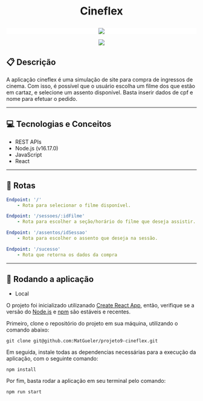 # <p align = "center"> Cineflex </p>

<p align="center" style="background-color: white">
   <img src="https://dfg.ai/itemimages/912936910-2-ingressos-para-cinema-RC7P.jpg"/>
</p>

<p align = "center">
   <img src="https://img.shields.io/badge/author-Mateus Gueler-4dae71?style=flat-square" />
</p>

## :clipboard: Descrição

A aplicação cineflex é uma simulação de site para compra de ingressos de cinema. Com isso, é possível que o usuário escolha um filme dos que estão em cartaz, e selecione um assento disponível. Basta inserir dados de cpf e nome para efetuar o pedido.

---

## :computer: Tecnologias e Conceitos

- REST APIs
- Node.js (v16.17.0)
- JavaScript
- React

---

## :rocket: Rotas

```yml
Endpoint: '/'
    - Rota para selecionar o filme disponível.
```

```yml
Endpoint: '/sessoes/:idFilme'
    - Rota para escolher a seção/horário do filme que deseja assistir.
```

```yml
Endpoint: '/assentos/idSessao'
    - Rota para escolher o assento que deseja na sessão.
```

```yml
Endpoint: '/sucesso'
    - Rota que retorna os dados da compra
```

---

## 🏁 Rodando a aplicação

- Local

O projeto foi inicializado utilizanado [Create React App](https://github.com/facebook/create-react-app), então, verifique se a versão do [Node.js](https:/nodejs.org/en/download/) e [npm](https://www.npmjs.com/) são estáveis e recentes.

Primeiro, clone o repositório do projeto em sua máquina, utilizando o comando abaixo:

```
git clone git@github.com:MatGueler/projeto9-cineflex.git
```

Em seguida, instale todas as dependencias necessárias para a execução da aplicação, com o seguinte comando:

```
npm install
```

Por fim, basta rodar a aplicação em seu terminal pelo comando:

```
npm run start
```

